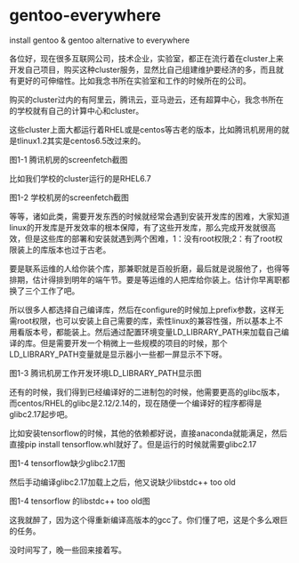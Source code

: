 # gentoo-everywhere
install gentoo &amp; gentoo alternative to everywhere 

各位好，现在很多互联网公司，技术企业，实验室，都正在流行着在cluster上来开发自己项目，购买这种cluster服务，显然比自己组建维护要经济的多，而且就有更好的可伸缩性。比如我念书所在实验室和工作的时候所在的公司。

购买的cluster过内的有阿里云，腾讯云，亚马逊云，还有超算中心，我念书所在的学校就有自己的计算中心和cluster。

这些cluster上面大都运行着RHEL或是centos等古老的版本，比如腾讯机房用的就是tlinux1.2其实是centos6.5改过来的。

图1-1 腾讯机房的screenfetch截图

比如我们学校的cluster运行的是RHEL6.7 

图1-2 学校机房的screenfetch截图

等等，诸如此类，需要开发东西的时候就经常会遇到安装开发库的困难，大家知道linux的开发库是开发效率的根本保障，有了这些开发库，那么完成开发就很高效，但是这些库的部署和安装就遇到两个困难，1：没有root权限;2：有了root权限装上的库版本也过于古老。

要是联系运维的人给你装个库，那兼职就是百般折磨，最后就是说服他了，也得等排期，估计得排到明年的端午节。要是等运维的人把库给你装上。估计你早离职都换了三个工作了吧。

所以很多人都选择自己编译库，然后在configure的时候加上prefix参数，这样无需root权限，也可以安装上自己需要的库，索性linux的兼容性强，所以基本上不用看版本号，都能装上。然后通过配置环境变量LD_LIBRARY_PATH来加载自己编译的库。但是需要开发一个稍微上一些规模的项目的时候，那个LD_LIBRARY_PATH变量就是显示器小一些都一屏显示不下呀。

图1-3 腾讯机房工作开发环境LD_LIBRARY_PATH显示图

还有的时候，我们得到已经编译好的二进制包的时候，他需要更高的glibc版本，而centos/RHEL的glibc是2.12/2.14的，现在随便一个编译好的程序都得是glibc2.17起步吧。

比如安装tensorflow的时候，其他的依赖都好说，直接anaconda就能满足，然后直接pip install tensorflow.whl就好了。但是运行的时候就需要glibc2.17

图1-4 tensorflow缺少glibc2.17图

然后手动编译glibc2.17加载上之后，他又说缺少libstdc++ too old

图1-4 tensorflow 的libstdc++ too old图

这我就醉了，因为这个得重新编译高版本的gcc了。你们懂了吧，这是个多么艰巨的任务。


没时间写了，晚一些回来接着写。




